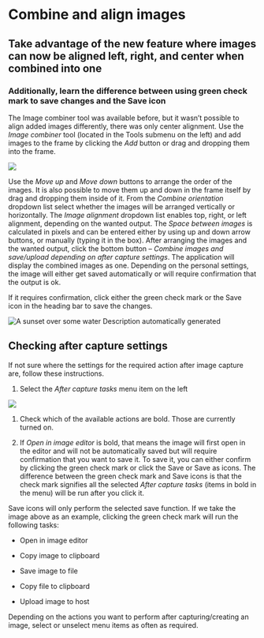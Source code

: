 # Combine and align images

## Take advantage of the new feature where images can now be aligned left, right, and center when combined into one

### Additionally, learn the difference between using green check mark to save changes and the Save icon

The Image combiner tool was available before, but it wasn’t possible to align
added images differently, there was only center alignment. Use the *Image
combiner* tool (located in the Tools submenu on the left) and add images to the
frame by clicking the *Add* button or drag and dropping them into the frame.

![](media/644f678e7462468fa2e937f512d7cf41.png)

Use the *Move up* and *Move down* buttons to arrange the order of the images. It
is also possible to move them up and down in the frame itself by drag and
dropping them inside of it. From the *Combine orientation* dropdown list select
whether the images will be arranged vertically or horizontally. The *Image
alignment* dropdown list enables top, right, or left alignment, depending on the
wanted output. The *Space between images* is calculated in pixels and can be
entered either by using up and down arrow buttons, or manually (typing it in the
box). After arranging the images and the wanted output, click the bottom button
– *Combine images and save/upload depending on after capture settings*. The
application will display the combined images as one. Depending on the personal
settings, the image will either get saved automatically or will require
confirmation that the output is ok.

If it requires confirmation, click either the green check mark or the Save icon
in the heading bar to save the changes.

![A sunset over some water Description automatically generated](image.png)

## Checking after capture settings

If not sure where the settings for the required action after image capture are,
follow these instructions.

1.  Select the *After capture tasks* menu item on the left

![](media/4722f1a21103c3cdfcc787b999eb45d7.png)

1.  Check which of the available actions are bold. Those are currently turned
    on.

2.  If *Open in image editor* is bold, that means the image will first open in
    the editor and will not be automatically saved but will require confirmation
    that you want to save it. To save it, you can either confirm by clicking the
    green check mark or click the Save or Save as icons. The difference between
    the green check mark and Save icons is that the check mark signifies all the
    selected *After capture tasks* (items in bold in the menu) will be run after
    you click it.

Save icons will only perform the selected save function. If we take the image
above as an example, clicking the green check mark will run the following tasks:

-   Open in image editor

-   Copy image to clipboard

-   Save image to file

-   Copy file to clipboard

-   Upload image to host

Depending on the actions you want to perform after capturing/creating an image,
select or unselect menu items as often as required.
